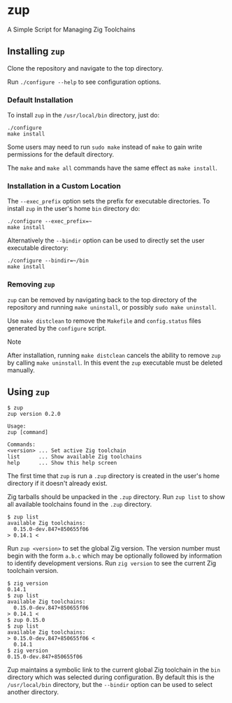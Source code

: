 # zup
A Simple Script for Managing Zig Toolchains

## Installing `zup`
Clone the repository and navigate to the top directory.

Run `./configure --help` to see configuration options.

### Default Installation
To install `zup` in the `/usr/local/bin` directory, just do:

```none
./configure
make install
```

Some users may need to run `sudo make` instead of `make` to gain write permissions for the default directory.

The `make` and `make all` commands have the same effect as `make install`.

### Installation in a Custom Location
The `--exec_prefix` option sets the prefix for executable directories. To install `zup` in the user's home `bin` directory do:

```none
./configure --exec_prefix=~
make install
```

Alternatively the `--bindir` option can be used to directly set the user executable directory:

```none
./configure --bindir=~/bin
make install
```

### Removing `zup`
`zup` can be removed by navigating back to the top directory of the repository and running `make uninstall`, or possibly `sudo make uninstall`.

Use `make distclean` to remove the `Makefile` and `config.status` files generated by the `configure` script.

> [!NOTE]
> After installation, running `make distclean` cancels the ability to remove `zup` by calling `make uninstall`. In this event the `zup` executable must be deleted manually.

## Using `zup`

```none
$ zup
zup version 0.2.0

Usage:
zup [command]

Commands:
<version> ... Set active Zig toolchain
list      ... Show available Zig toolchains
help      ... Show this help screen
```

The first time that `zup` is run a `.zup` directory is created in the user's home directory if it doesn't already exist.

Zig tarballs should be unpacked in the `.zup` directory. Run `zup list` to show all available toolchains found in the `.zup` directory.

```none
$ zup list
available Zig toolchains:
  0.15.0-dev.847+850655f06
> 0.14.1 <
```

Run `zup <version>` to set the global Zig version. The version number must begin with the form `a.b.c` which may be optionally followed by information to identify development versions. Run `zig version` to see the current Zig toolchain version.

```none
$ zig version
0.14.1
$ zup list
available Zig toolchains:
  0.15.0-dev.847+850655f06
> 0.14.1 <
$ zup 0.15.0
$ zup list
available Zig toolchains:
> 0.15.0-dev.847+850655f06 <
  0.14.1
$ zig version
0.15.0-dev.847+850655f06
```

Zup maintains a symbolic link to the current global Zig toolchain in the `bin` directory which was selected during configuration. By default this is the `/usr/local/bin` directory, but the `--bindir` option can be used to select another directory.
